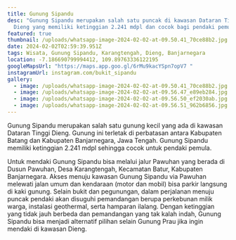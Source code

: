 ```yaml
---
title: Gunung Sipandu
desc: "Gunung Sipandu merupakan salah satu puncak di kawasan Dataran Tinggi
  Dieng yang memiliki ketinggian 2.241 mdpl dan cocok bagi pendaki pemula. "
featured: true
thumbnail: /uploads/whatsapp-image-2024-02-02-at-09.50.41_70ce88b2.jpg
date: 2024-02-02T02:59:39.951Z
tags: Wisata, Gunung Sipandu, Karangtengah, Dieng, Banjarnegara
location: -7.186690799994412, 109.89763336122195
googleMapsUrl: "https://maps.app.goo.gl/6rMu9kacYSpn7opV7 "
instagramUrl: instagram.com/bukit_sipandu
gallery:
  - image: /uploads/whatsapp-image-2024-02-02-at-09.50.41_70ce88b2.jpg
  - image: /uploads/whatsapp-image-2024-02-02-at-09.56.47_e89eb284.jpg
  - image: /uploads/whatsapp-image-2024-02-02-at-09.56.50_ef2030ab.jpg
  - image: /uploads/whatsapp-image-2024-02-02-at-09.56.51_962b6856.jpg
---
```

Gunung Sipandu merupakan salah satu gunung kecil yang ada di kawasan Dataran Tinggi Dieng. Gunung ini terletak di perbatasan antara Kabupaten Batang dan Kabupaten Banjarnegara,  Jawa Tengah. Gunung Sipandu memiliki ketinggian 2.241 mdpl sehingga cocok untuk pendaki pemula. 

Untuk mendaki Gunung Sipandu bisa melalui jalur Pawuhan yang berada di Dusun Pawuhan, Desa Karangtengah, Kecamatan Batur, Kabupaten Banjarnegara. Akses menuju kawasan  Gunung Sipandu  via Pawuhan melewati  jalan umum dan kendaraan (motor dan mobil) bisa parkir langsung di kaki gunung. Selain bukit dan pegunungan, dalam perjalanan menuju puncak pendaki akan disuguhi pemandangan berupa perkebunan milik warga, instalasi geothermal, serta hamparan ilalang. Dengan ketinggian yang tidak jauh berbeda dan pemandangan yang tak kalah indah, Gunung Sipandu bisa menjadi alternatif pilihan selain Gunung Prau jika ingin mendaki di kawasan Dieng.
